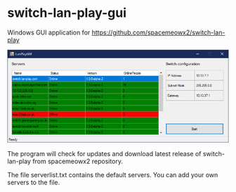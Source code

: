 # switch-lan-play-gui

Windows GUI application for https://github.com/spacemeowx2/switch-lan-play

![Main window](https://github.com/pabermod/switch-lan-play-gui/blob/35813521503a32d785f19c98c5eaa283351c6ded/LanPlayGUI.PNG)

The program will check for updates and download latest release of switch-lan-play from spacemeowx2 repository.

The file serverlist.txt contains the default servers. You can add your own servers to the file.
